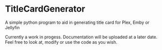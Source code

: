 # TitleCardGenerator
A simple python program to aid in generating title card for Plex, Emby or Jellyfin

Currently a work in progess. Documentation will be uploaded at a later date. Feel free to look at, modify or use the code as you wish.
